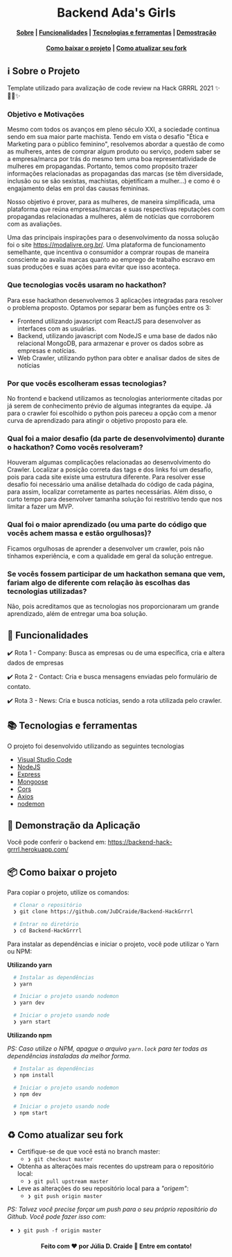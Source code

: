 <p align="center">
  <h1 align="center">Backend Ada's Girls</h1>
</p>

<h4 align="center">
  <a href="#information_source-sobre-o-projeto">Sobre</a> |
  <a href="#nut_and_bolt-funcionalidades">Funcionalidades</a> |
  <a href="#books-tecnologias-e-ferramentas">Tecnologias e ferramentas</a> |
  <a href="#running-demonstração-da-aplicação">Demostração</a>
</h4>
<h4 align="center">
  <a href="#package-como-baixar-o-projeto">Como baixar o projeto</a> |
  <a href="#recycle-como-atualizar-seu-fork">Como atualizar seu fork</a>
</h4>

## :information_source: Sobre o Projeto
Template utilizado para avalização de code review na Hack GRRRL 2021 ✨👩‍💻✨
### Objetivo e Motivações

Mesmo com todos os avanços em pleno século XXI, a sociedade continua sendo em sua maior parte machista. Tendo em vista o desafio "Ética e Marketing para o público feminino", resolvemos abordar a questão de como as mulheres, antes de comprar algum produto ou serviço, podem saber se a empresa/marca por trás do mesmo tem uma boa representatividade de mulheres em propagandas. Portanto, temos como propósito trazer informações relacionadas as propagandas das marcas (se têm diversidade, inclusão ou se são sexistas, machistas, objetificam a mulher...) e como é o engajamento delas em prol das causas femininas.

Nosso objetivo é prover, para as mulheres, de maneira simplificada, uma plataforma que reúna empresas/marcas e suas respectivas reputações com propagandas relacionadas a mulheres, além de notícias que corroborem com as avaliações.

Uma das principais inspirações para o desenvolvimento da nossa solução foi o site https://modalivre.org.br/. Uma plataforma de funcionamento semelhante, que incentiva o consumidor a comprar roupas de maneira consciente ao avalia marcas quanto ao emprego de trabalho escravo em suas produções e suas ações para evitar que isso aconteça.

### Que tecnologias vocês usaram no hackathon?
Para esse hackathon desenvolvemos 3 aplicações integradas para resolver o problema proposto.
Optamos por separar bem as funções entre os 3:

- Frontend utilizando javascript com ReactJS para desenvolver as interfaces com as usuárias.
- Backend, utilizando javascript com NodeJS e uma base de dados não relacional MongoDB, para armazenar e prover os dados sobre as empresas e notícias.
- Web Crawler, utilizando python para obter e analisar dados de sites de notícias


### Por que vocês escolheram essas tecnologias?
No frontend e backend utilizamos as tecnologias anteriormente citadas por já serem de conhecimento prévio de algumas integrantes da equipe. Já para o crawler foi escolhido o python pois pareceu a opção com a menor curva de aprendizado para atingir o objetivo proposto para ele.

### Qual foi a maior desafio (da parte de desenvolvimento) durante o hackathon? Como vocês resolveram?
Houveram algumas complicações relacionadas ao desenvolvimento do Crawler. Localizar a posição correta das tags e dos links foi um desafio, pois para cada site existe uma estrutura diferente. Para resolver esse desafio foi necessário uma análise detalhada do código de cada página, para assim, localizar corretamente as partes necessárias. Além disso, o curto tempo para desenvolver tamanha solução foi restritívo tendo que nos limitar a fazer um MVP.

### Qual foi o maior aprendizado (ou uma parte do código que vocês achem massa e estão orgulhosas)?
Ficamos orgulhosas de aprender a desenvolver um crawler, pois não tínhamos experiência, e com a qualidade em geral da solução entregue.

### Se vocês fossem participar de um hackathon semana que vem, fariam algo de diferente com relação às escolhas das tecnologias utilizadas?
Não, pois acreditamos que as tecnologias nos proporcionaram um grande aprendizado, além de entregar uma boa solução.

## :nut_and_bolt: Funcionalidades


 ✔️ Rota 1 - Company: Busca as empresas ou de uma específica, cria e altera dados de empresas

 ✔️ Rota 2 - Contact: Cria e busca mensagens enviadas pelo formulário de contato. 

 ✔️ Rota 3 - News: Cria e busca notícias, sendo a rota utilizada pelo crawler.

## :books: Tecnologias e ferramentas

O projeto foi desenvolvido utilizando as seguintes tecnologias

- [Visual Studio Code](https://code.visualstudio.com/)
- [NodeJS](https://nodejs.org/en/)
- [Express](http://expressjs.com/)
- [Mongoose](https://github.com/Automattic/mongoose)
- [Cors](https://github.com/expressjs/cors)
- [Axios](https://github.com/axios/axios)
- [nodemon](https://www.npmjs.com/package/nodemon)

## :running: Demonstração da Aplicação

Você pode conferir o backend em: https://backend-hack-grrrl.herokuapp.com/

## :package: Como baixar o projeto

Para copiar o projeto, utilize os comandos:

```bash
  # Clonar o repositório
  ❯ git clone https://github.com/JuDCraide/Backend-HackGrrrl

  # Entrar no diretório
  ❯ cd Backend-HackGrrrl
```

Para instalar as dependências e iniciar o projeto, você pode utilizar o Yarn ou NPM:

**Utilizando yarn**

```bash
  # Instalar as dependências
  ❯ yarn

  # Iniciar o projeto usando nodemon
  ❯ yarn dev

  # Iniciar o projeto usando node
  ❯ yarn start
```

**Utilizando npm**

_PS: Caso utilize o NPM, apague o arquivo `yarn.lock` para ter todas as dependências instaladas da melhor forma._

```bash
  # Instalar as dependências
  ❯ npm install

  # Iniciar o projeto usando nodemon
  ❯ npm dev

  # Iniciar o projeto usando node
  ❯ npm start
```

## :recycle: Como atualizar seu fork

- Certifique-se de que você está no branch master:
  - `❯ git checkout master`
- Obtenha as alterações mais recentes do upstream para o repositório local:
  - `❯ git pull upstream master`
- Leve as alterações do seu repositório local para a _"origem"_:
  - `❯ git push origin master`

_PS: Talvez você precise forçar um push para o seu próprio repositório do Github. Você pode fazer isso com:_

- `❯ git push -f origin master`

<h4 align="center">
  Feito com ❤️ por Júlia D. Craide 👋️ Entre em contato!
</h4>
